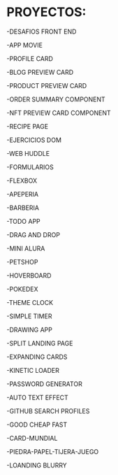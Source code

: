# PROYECTOS:

-DESAFIOS FRONT END 

-APP MOVIE

-PROFILE CARD

-BLOG PREVIEW CARD

-PRODUCT PREVIEW CARD

-ORDER SUMMARY COMPONENT

-NFT PREVIEW CARD COMPONENT

-RECIPE PAGE

-EJERCICIOS DOM

-WEB HUDDLE

-FORMULARIOS

-FLEXBOX

-APEPERIA

-BARBERIA

-TODO APP

-DRAG AND DROP

-MINI ALURA

-PETSHOP

-HOVERBOARD

-POKEDEX

-THEME CLOCK

-SIMPLE TIMER

-DRAWING APP

-SPLIT LANDING PAGE

-EXPANDING CARDS

-KINETIC LOADER

-PASSWORD GENERATOR

-AUTO TEXT EFFECT

-GITHUB SEARCH PROFILES

-GOOD CHEAP FAST

-CARD-MUNDIAL

-PIEDRA-PAPEL-TIJERA-JUEGO

-LOANDING BLURRY
